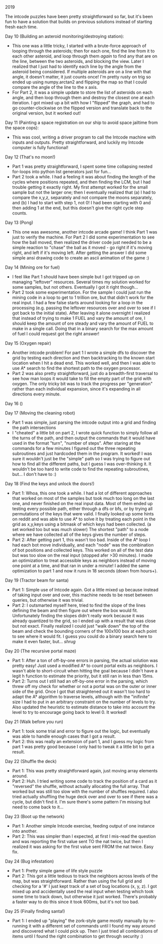 2019

The intcode puzzles have been pretty straightforward so far, but it's been fun to have a solution that builds on previous solutions instead of starting fresh each time.

Day 10 (Building an asteroid monitoring/destroying station):

- This one was a little tricky, I started with a brute-force approach of looping through the asteroids; then for each one, find the line from it to each other asteroid, and loop through them _again_ to find any that are on the line, between the two asteroids, and blocking the view. Later I realized that I just had to identify each line by the angle from the asteroid being considered. If multiple asteroids are on a line with that angle, it doesn't matter, it just counts once! I'm pretty rusty on trig so ended up using numpy.arctan2 and flipping the map so that I could compare the angle of the line to the x axis.
- For Part 2, it was a simple update to store the list of asteroids on each angle, and then loop through them and destroy the closest one at each iteration. I got mixed up a bit with how I "flipped" the graph, and had to go counter-clockwise on the flipped version and translate back to the original version, but it worked out!

Day 11 (Painting a space registration on our ship to avoid space jailtime from the space cops):

- This was cool, writing a driver program to call the Intcode machine with inputs and outputs. Pretty straightforward, and luckily my Intcode computer is fully functional!

Day 12 (That's no moon!)

- Part 1 was pretty straightforward, I spent some time collapsing nested for-loops into python list generators just for fun...
- Part 2 took a while. I had a feeling it was about finding the length of the cycles where positions repeated, and then finding the LCM, but I had trouble getting it exactly right. My first attempt worked for the small sample but not the larger one; then I eventually realized that (a) I had to compare the x,y,z, separately and not compare the moons separately, and (b) I had to start with step 1, not 0! I had been starting with 0 and then adding 1 at the end, but this doesn't give the right cycle step counts.

Day 13 (Pong)

- This one was awesome, another intcode arcade game! I think Part 1 was just to verify the machine. For Part 2 I did some experimentation to see how the ball moved, then realized the driver code just needed to be a simple reaction to "chase" the ball as it moved - go right if it's moving right, and left if it's moving left. After getting the answer I did some simple ansi drawing code to create an ascii animation of the game :)

Day 14 (Mining ore for fuel)

- I feel like Part 1 should have been simple but I got tripped up on managing "leftover" resources. Several times my solution worked for some samples, but not others. Eventually I got it right though...
- Part 2 took some experimentation. For the sample I could just run the mining code in a loop to get to 1 trillion ore, but that didn't work for the real input. I had a few false starts around looking for a loop in the processing (e.g. passing the leftover resources over and over to see if I got back to the initial state). After leaving it alone overnight I realized that instead of trying to make 1 FUEL and vary the amount of ore, I should keep the amount of ore steady and vary the amount of FUEL to make in a single call. Doing that in a binary search for the max amount of fuel I could request got the right answer!

Day 15 (Oxygen repair)

- Another intcode problem! For part 1 I wrote a simple dfs to discover the grid by testing each direction and then backtracking to the known start location when I hit a dead end. This worked well, and then I was able to use A\* search to find the shortest path to the oxygen processor.
- Part 2 was also pretty straightforward, just do a breadth-first traversal to see how man loops it would take to fill the empty part of the grid with oxygen. The only tricky bit was to track the progress per "generation" rather than each individual expansion, since it's expanding in all directions every minute.

Day 16 ()

Day 17 (Moving the cleaning robot)

- Part 1 was simple, just parsing the intcode output into a grid and finding the path intersections
- I "cheated" a little bit on part 2, I wrote quick function to simply follow all the turns of the path, and then output the commands that it would have used in the format "turn", "number of steps". After staring at the commands for a few minutes I figured out the three repeating subroutines and just hardcoded them in the program. It worked! I was sure it wouldn't just be the "simple" path so I was trying to figure out how to find all the different paths, but I guess I was over-thinking it. It wouldn't be too hard to write code to find the repeating subroutines, but... I don't have to :)

Day 18 (Find the keys and unlock the doors!)

- Part 1: Whoa, this one took a while. I had a lot of different approaches that worked on most of the samples but took much too long on the last one, and never finished on the real input data. Most of them ended up testing every possible path, either through a dfs or bfs, or by trying all permutations of the keys that were valid. I finally looked up some hints on reddit and was able to use A\* to solve it by treating each point in the grid as x,y,keys using a bitmask of which keys had been collected. (a set worked too but was much slower) The shortest "path" to a node where we have collected all of the keys gives the number of steps.
- Part 2: After getting part 1, this wasn't too bad. Inside of the A\* loop I had each bot move individually, and each "node" was the combination of bot positions and collected keys. This worked on all of the test data but was too slow on the real input (stopped afer >30 minutes). I made an optimization to treat accessible keys as neighbors instead of moving one point at a time, and that ran in under a minute! I added the same optimization to part 1 and now it runs in 18 seconds (down from hours+).

Day 19 (Tractor beam for santa)

- Part 1: Simple use of Intcode again. Got a little mixed up because instead of taking input over and over, this machine needs to be reset between queries, but otherwise it was trivial.
- Part 2: I outsmarted myself here, tried to find the slope of the lines defining the beam and then figure out where the box would fit. Unfortunately finding the slopes didn't really work because it was already quantized to the grid, so I ended up with a result that was close but not exact. Finally realized I could just "walk down" the top of the beam and check the bounding corners of the 100x100 box at each point to see where it would fit. I guess you could do a binary search here to make it even faster, but... _shrug_

Day 20 (The recursive portal maze)

- Part 1: After a ton of off-by-one errors in parsing, the actual solution was pretty easy! Just used a modified A\* to count portal exits as neighbors. I wasn't able to short-circuit when hitting the goal because I didn't have a legit h function to estimate the priority, but it still ran in less than 15ms.
- Part 2: Turns out I still had an off-by-one error in the parsing, which threw off my check for whether or not a portal was on the outer or inner side of the grid. Once I got that straightened out it wasn't too hard to adapt the A\* algorithm to traverse levels, although with the "inifinite" size I had to put in an arbitrary constraint on the number of levels to try. Also updated the heuristic to estimate distance to take into account the level to try to encourage going back to level 0. It worked!

Day 21 (Walk before you run)

- Part 1: took some trial and error to figure out the logic, but eventually was able to handle enough cases that I got a result.
- Part 2: this was really an extension of part 1, and I guess my logic from part 1 was pretty good because I only had to tweak it a little bit to get a result.

Day 22 (Shuffle the deck)

- Part 1: This was pretty straightforward again, just moving array elements around.
- Part 2: Huh. I tried writing some code to track the position of a card as it "reversed" the shuffle, without actually allocating the full array. That worked but was still too slow with the number of shuffles required. I also tried actually shuffling the huge deck over and over to see if there was a cycle, but didn't find it. I'm sure there's some pattern I'm missing but need to come back to it...

Day 23 (Boot up the network)

- Part 1: Another simple Intcode exercise, feeding output of one instance into another.
- Part 2: This was simpler than I expected, at first I mis-read the question and was reporting the first value sent TO the nat twice, but then I realized it was asking for the first value sent FROM the nat twice. Easy fix.

Day 24 (Bug infestation)

- Part 1: Pretty simple game of life style puzzle
- Part 2: This got a little tedious to track the neighbors across levels of the map, but was straightforward. Rather than using the full grid and checking for a '#' I just kept track of a set of bug locations (x, y, z). I got mixed up and accidentally used the real input when testing which took some time to track down, but otherwise it just worked. There's probably a faster way to do this since it took 600ms, but it's not too bad.

Day 25 (Finally finding santa!)

- Part 1: I ended up "playing" the zork-style game mostly manually by re-running it with a different set of commands until I found my way around and discovered what I could pick up. Then I just tried all combinations of items until I found the right combination to get through security :)
